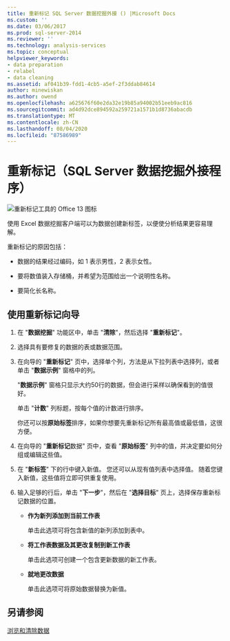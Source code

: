 ```yaml
---
title: 重新标记 SQL Server 数据挖掘外接 () |Microsoft Docs
ms.custom: ''
ms.date: 03/06/2017
ms.prod: sql-server-2014
ms.reviewer: ''
ms.technology: analysis-services
ms.topic: conceptual
helpviewer_keywords:
- data preparation
- relabel
- data cleaning
ms.assetid: af041b39-fdd1-4cb5-a5ef-2f3ddab84614
author: minewiskan
ms.author: owend
ms.openlocfilehash: a625676f60e2da32e19b85a94002b51eeb9ac816
ms.sourcegitcommit: ad4d92dce894592a259721a1571b1d8736abacdb
ms.translationtype: MT
ms.contentlocale: zh-CN
ms.lasthandoff: 08/04/2020
ms.locfileid: "87586989"
---
```

# <a name="relabel-sql-server-data-mining-add-ins"></a>重新标记（SQL Server 数据挖掘外接程序）
  ![重新标记工具的 Office 13 图标](media/dm13-relabel.gif "重新标记工具的 Office 13 图标")

 使用 Excel 数据挖掘客户端可以为数据创建新标签，以便使分析结果更容易理解。

 重新标记的原因包括：

-   数据的结果经过编码，如 1 表示男性，2 表示女性。

-   要将数值装入存储桶，并希望为范围给出一个说明性名称。

-   要简化长名称。

## <a name="using-the-relabel-wizard"></a>使用重新标记向导

1.  在 "**数据挖掘**" 功能区中，单击 "**清除**"，然后选择 "**重新标记**"。

2.  选择具有要修复的数据的表或数据范围。

3.  在向导的 "**重新标记**" 页中，选择单个列，方法是从下拉列表中选择列，或者单击 "**数据示例**" 窗格中的列。

     "**数据示例**" 窗格只显示大约50行的数据，但会进行采样以确保看到的值很好。

     单击 "**计数**" 列标题，按每个值的计数进行排序。

     你还可以按**原始标签**排序，如果你想要先重新标记所有最高值或最低值，这很方便。

4.  在向导的 "**重新标记**数据" 页中，查看 "**原始标签**" 列中的值，并决定要如何分组或编辑这些值。

5.  在 "**新标签**" 下的行中键入新值。 您还可以从现有值列表中选择值。 随着您键入新值，这些值将立即可供重复使用。

6.  输入足够的行后，单击 "**下一步**"，然后在 "**选择目标**" 页上，选择保存重新标记数据的位置。

    -   **作为新列添加到当前工作表**

         单击此选项可将包含新值的新列添加到表中。

    -   **将工作表数据及其更改复制到新工作表**

         单击此选项可创建一个包含更新数据的新工作表。

    -   **就地更改数据**

         单击此选项可将原始数据替换为新值。

## <a name="see-also"></a>另请参阅
 [浏览和清除数据](exploring-and-cleaning-data.md)


